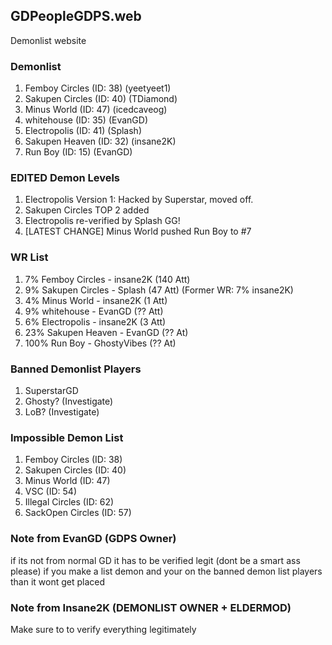 ## GDPeopleGDPS.web
Demonlist website
### Demonlist
1. Femboy Circles (ID: 38) (yeetyeet1)
2. Sakupen Circles (ID: 40) (TDiamond)
3. Minus World (ID: 47) (icedcaveog)
4. whitehouse (ID: 35) (EvanGD)
5. Electropolis (ID: 41) (Splash)
6. Sakupen Heaven (ID: 32) (insane2K)
7. Run Boy (ID: 15) (EvanGD)
### EDITED Demon Levels
1. Electropolis Version 1: Hacked by Superstar, moved off.
2. Sakupen Circles TOP 2 added
3. Electropolis re-verified by Splash GG!
4. [LATEST CHANGE] Minus World pushed Run Boy to #7
### WR List
1. 7% Femboy Circles - insane2K (140 Att)
2. 9% Sakupen Circles - Splash (47 Att) (Former WR: 7% insane2K)
3. 4% Minus World - insane2K (1 Att)
4. 9% whitehouse - EvanGD (?? Att)
5. 6% Electropolis - insane2K (3 Att)
6. 23% Sakupen Heaven - EvanGD (?? At)
7. 100% Run Boy - GhostyVibes (?? At)
### Banned Demonlist Players
1. SuperstarGD
2. Ghosty? (Investigate)
3. LoB? (Investigate)
### Impossible Demon List
1. Femboy Circles (ID: 38)
2. Sakupen Circles (ID: 40)
3. Minus World (ID: 47)
4. VSC (ID: 54)
5. Illegal Circles (ID: 62)
6. SackOpen Circles (ID: 57)
### Note from EvanGD (GDPS Owner)
if its not from normal GD it has to be verified legit (dont be a smart ass please)
if you make a list demon and your on the banned demon list players than it wont get placed
### Note from Insane2K (DEMONLIST OWNER + ELDERMOD)
Make sure to to verify everything legitimately
